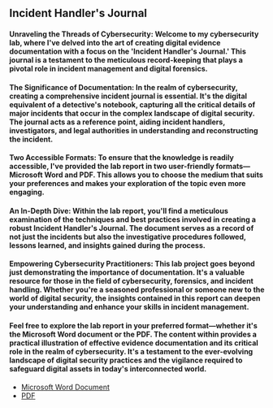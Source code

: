 <h2>Incident Handler's Journal</h2>
<h4>Unraveling the Threads of Cybersecurity: Welcome to my cybersecurity lab, where I've delved into the art of creating digital evidence documentation with a focus on the 'Incident Handler's Journal.' This journal is a testament to the meticulous record-keeping that plays a pivotal role in incident management and digital forensics.</h4>

<h4>The Significance of Documentation: In the realm of cybersecurity, creating a comprehensive incident journal is essential. It's the digital equivalent of a detective's notebook, capturing all the critical details of major incidents that occur in the complex landscape of digital security. The journal acts as a reference point, aiding incident handlers, investigators, and legal authorities in understanding and reconstructing the incident.</h4>

<h4>Two Accessible Formats: To ensure that the knowledge is readily accessible, I've provided the lab report in two user-friendly formats—Microsoft Word and PDF. This allows you to choose the medium that suits your preferences and makes your exploration of the topic even more engaging.</h4>

<h4>An In-Depth Dive: Within the lab report, you'll find a meticulous examination of the techniques and best practices involved in creating a robust Incident Handler's Journal. The document serves as a record of not just the incidents but also the investigative procedures followed, lessons learned, and insights gained during the process.</h4>

<h4>Empowering Cybersecurity Practitioners: This lab project goes beyond just demonstrating the importance of documentation. It's a valuable resource for those in the field of cybersecurity, forensics, and incident handling. Whether you're a seasoned professional or someone new to the world of digital security, the insights contained in this report can deepen your understanding and enhance your skills in incident management.</h4>

<h4>Feel free to explore the lab report in your preferred format—whether it's the Microsoft Word document or the PDF. The content within provides a practical illustration of effective evidence documentation and its critical role in the realm of cybersecurity. It's a testament to the ever-evolving landscape of digital security practices and the vigilance required to safeguard digital assets in today's interconnected world.</h4>

- [Microsoft Word Document](https://github.com/pbroding/incident-handlers-journal/blob/main/Incident-handler-s-journal-PB.docx)
- [PDF](https://github.com/pbroding/incident-handlers-journal/blob/main/Incident-handler-s-journal-PB.pdf)
